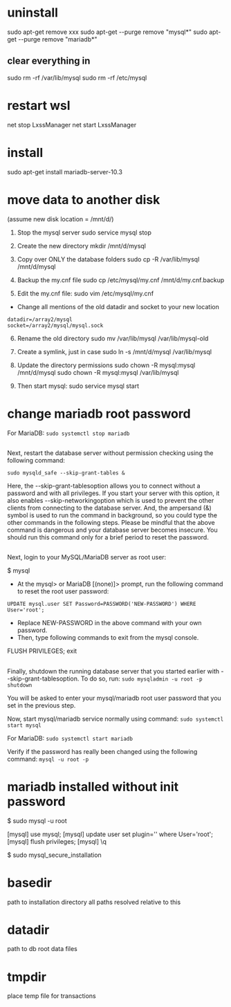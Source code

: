 # uninstall
sudo apt-get remove xxx
sudo apt-get --purge remove "mysql*"
sudo apt-get --purge remove "mariadb*"

## clear everything in
sudo rm -rf /var/lib/mysql
sudo rm -rf /etc/mysql

# restart wsl
net stop LxssManager
net start LxssManager


# install
sudo apt-get install mariadb-server-10.3


# move data to another disk
(assume new disk location = /mnt/d/)
1. Stop the mysql server
sudo service mysql stop

2. Create the new directory
mkdir /mnt/d/mysql

3. Copy over ONLY the database folders
sudo cp -R /var/lib/mysql /mnt/d/mysql
<!-- sudo cp -R /var/lib/mysql/users /array2/mysql -->

4. Backup the my.cnf file
sudo cp /etc/mysql/my.cnf /mnt/d/my.cnf.backup

5. Edit the my.cnf file:
sudo vim /etc/mysql/my.cnf

- Change all mentions of the old datadir and socket to your new location
```
datadir=/array2/mysql
socket=/array2/mysql/mysql.sock
```
6. Rename the old directory
sudo mv /var/lib/mysql /var/lib/mysql-old

7. Create a symlink, just in case
sudo ln -s /mnt/d/mysql /var/lib/mysql 

8. Update the directory permissions
sudo chown -R mysql:mysql /mnt/d/mysql
sudo chown -R mysql:mysql /var/lib/mysql

<!-- Let AppArmor know about the new datadir:
echo "alias /var/lib/mysql/ -> /your/new/datadir/," >> /etc/apparmor.d/tunables/alias
Reload the apparmor profiles
sudo /etc/init.d/apparmor reload -->

9. Then start mysql:
sudo service mysql start


# change mariadb root password
For MariaDB:
`sudo systemctl stop mariadb`

##
Next, restart the database server without permission checking using the following command:

`sudo mysqld_safe --skip-grant-tables &`

Here, the --skip-grant-tablesoption allows you to connect without a password and with all privileges. 
If you start your server with this option, it also enables --skip-networkingoption which is used to prevent the other clients from connecting to the database server. 
And, the ampersand (&) symbol is used to run the command in background, so you could type the other commands in the following steps. 
Please be mindful that the above command is dangerous and your database server becomes insecure. You should run this command only for a brief period to reset the password.

##
Next, login to your MySQL/MariaDB server as root user:

$ mysql

- At the mysql> or MariaDB [(none)]> prompt, run the following command to reset the root user password:

`UPDATE mysql.user SET Password=PASSWORD('NEW-PASSWORD') WHERE User='root';`

- Replace NEW-PASSWORD in the above command with your own password.
- Then, type following commands to exit from the mysql console.

FLUSH PRIVILEGES;
exit

##
Finally, shutdown the running database server that you started earlier with --skip-grant-tablesoption. To do so, run:
`sudo mysqladmin -u root -p shutdown`

You will be asked to enter your mysql/mariadb root user password that you set in the previous step.

Now, start mysql/mariadb service normally using command:
`sudo systemctl start mysql`

For MariaDB:
`sudo systemctl start mariadb`

Verify if the password has really been changed using the following command:
`mysql -u root -p`


# mariadb installed without init password
$ sudo mysql -u root

[mysql] use mysql;
[mysql] update user set plugin='' where User='root';
[mysql] flush privileges;
[mysql] \q

$ sudo mysql_secure_installation


# basedir
path to installation directory
all paths resolved relative to this

# datadir
path to db root data files

# tmpdir
place temp file for transactions
































